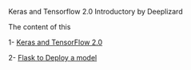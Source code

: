 Keras and Tensorflow 2.0 Introductory by Deeplizard

The content of this 

1- [Keras and TensorFlow 2.0](https://www.youtube.com/watch?v=qFJeN9V1ZsI&list=WL&index=5&t=5311s&ab_channel=freeCodeCamp.org)

2- [Flask to Deploy a model](https://www.youtube.com/results?search_query=Deploy+Keras+Neural+Network+To+Flask+Web+Service)
